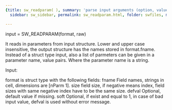 ```yaml
---
{title: sw_readparam( ), summary: 'parse input arguments (option, value pairs)', keywords: sample,
  sidebar: sw_sidebar, permalink: sw_readparam.html, folder: swfiles, mathjax: 'true'}

---
```

 
input = SW_READPARAM(format, raw)
 
It reads in parameters from input structure. Lower and upper case
insensitive, the output structure has the names stored in format.fname.
Instead of a struct type input, also a list of parmeters can be given in
a parameter name, value pairs. Where the parameter name is a string.
 
Input:
 
format is struct type with the following fields:
fname     Field names, strings in cell, dimensions are [nParm 1].
size      field size, if negative means index, field sizes with same
          negative index have to be the same size.
defval    Optional, default value if missing.
soft      Optional, if exist and equal to 1, in case of bad input
          value, defval is used without error message.
 

